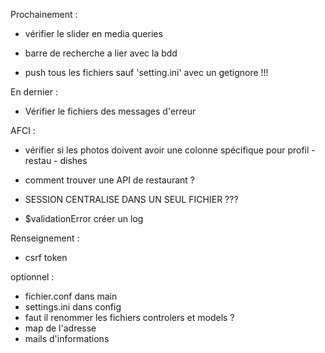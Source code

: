 Prochainement :

- vérifier le slider en media queries
- barre de recherche a lier avec la bdd

- push tous les fichiers sauf 'setting.ini' avec un getignore !!!

En dernier :
- Vérifier le fichiers des messages d'erreur



AFCI :

- vérifier si les photos doivent avoir une colonne spécifique pour profil - restau - dishes
- comment trouver une API de restaurant ?

- SESSION CENTRALISE DANS UN SEUL FICHIER ???
- $validationError créer un log



Renseignement :

- csrf token


optionnel :

- fichier.conf dans main
- settings.ini dans config
- faut il renommer les fichiers controlers et models ?
- map de l'adresse
- mails d'informations